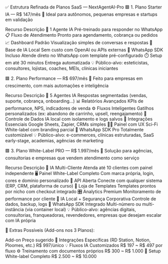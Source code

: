 ✅ Estrutura Refinada de Planos SaaS — NextAgentAI-Pro
🟩 1. Plano Starter IA — R$ 147/mês
🔹 Ideal para autônomos, pequenas empresas e startups em validação


Recurso	Descrição
🤖 1 Agente IA	Pré-treinado para responder no WhatsApp
📋 Fluxo de Atendimento	Pronto para agendamento, cobrança ou pedidos
📈 Dashboard Padrão	Visualização simples de conversas e respostas
🧠 Base de IA Local	Sem custo com OpenAI ou APIs externas
💬 WhatsApp SDK Incluso	Atende direto no WhatsApp com template pré-configurado
⏱️ Setup em até 30 minutos	Entrega automatizada
💡 Público-alvo: esteticistas, consultores, lojistas, coaches, MEIs, clínicas iniciantes

🟦 2. Plano Performance — R$ 697/mês
🔹 Feito para empresas em crescimento, com mais automações e inteligência


Recurso	Descrição
🤖 5 Agentes IA	Respostas segmentadas (vendas, suporte, cobrança, onboarding...)
📊 Relatórios Avançados	KPIs de performance, NPS, indicadores de venda
⚙️ Fluxos Inteligentes	Gatilhos personalizados (ex: abandono de carrinho, upsell, reengajamento)
🔐 Controle de Dados	IA local com isolamento e logs salvos
🔄 Integrações Essenciais	Google Sheets, Zapier, CRMs simples
🧑‍💻 Painel com UX Sci-Fi	White-label com branding parcial
💬 WhatsApp SDK Pro	Totalmente customizável
💡 Público-alvo: e-commerces, clínicas estruturadas, SaaS early-stage, academias, agências de marketing

🟪 3. Plano White-Label PRO — R$ 1.997/mês
🔹 Solução para agências, consultorias e empresas que vendem atendimento como serviço


Recurso	Descrição
🧠 IA Multi-Cliente	Atenda até 10 clientes com painel independente
🖥️ Painel White-Label Completo	Com marca própria, login, cores e domínio personalizado
🔗 API Aberta	Conecte com qualquer sistema (ERP, CRM, plataforma de curso)
🛒 Loja de Templates	Templates prontos por nicho com checkout integrado
🎛️ Analytics Premium	Monitoramento de performance por cliente
🔐 IA Local + Segurança Corporativa	Controle de dados, backup, logs
📲 WhatsApp SDK Integrado	Multi-número ou multi-instância (via container local)
💡 Público-alvo: agências digitais, consultorias, franqueadoras, revendedores, empresas que desejam escalar com IA própria

📌 Extras Possíveis (Add-ons nos 3 Planos):

Add-on	Preço sugerido
🔄 Integrações Específicas (RD Station, Notion, Ploomes, etc.)	R$ 997/único
💡 Fluxos IA Customizados	R$ 197 ~ R$ 497 por fluxo
⚙️ Treinamento com documentos próprios	R$ 300 ~ R$ 1.000
🧱 Setup White-label Completo	R$ 2.500 ~ R$ 10.000
